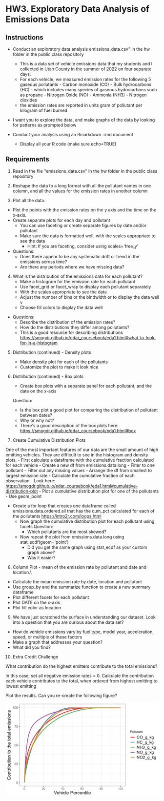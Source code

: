 # HW3. Exploratory Data Analysis of Emissions Data

## Instructions

-   Conduct an exploratory data analysis emissions_data.csv" in the hw folder in the public class repository

    -   This is a data set of vehicle emissions data that my students and I collected in Utah County in the summer of 2022 on four separate days.
    -   For each vehicle, we measured emission rates for the following 5 gaseous pollutants - Carbon monoxide (CO) - Bulk hydrocarbons (HC) - which includes many species of gaseous hydrocarbons such as propane - Nitrogen Oxide (NO) - Ammonia (NH3) - Nitrogen dioxides
    -   the emission rates are reported in units gram of pollutant per kilogram of fuel burned

-   I want you to explore the data, and make graphs of the data by looking for patterns as prompted below

-   Conduct your analysis using an Rmarkdown .rmd document

    -   Display all your R code (make sure echo=TRUE)

## Requirements

1.  Read in the file "emissions_data.csv" in the hw folder in the public class repository

2.  Reshape the data to a long format with all the pollutant names in one column, and all the values for the emission rates in another column

3.  Plot all the data.

-   Plot the points with the emission rates on the y axis and the time on the x-axis.
-   Create separate plots for each day and pollutant
    -   You can use faceting or create separate figures by date and/or pollutant
    -   Make sure the data is formatted well, with the scales appropriate to see the data
        -   Hint: If you are faceting, consider using scales='free_y'
-   Questions:
    -   Does there appear to be any systematic drift or trend in the emissions across time?
    -   Are there any periods where we have missing data?

4.  What is the distribution of the emissions data for each pollutant?
    -   Make a histogram for the emission rate for each pollutant
    -   Use facet_grid or facet_wrap to display each pollutant separately
    -   With the scales appropriate to see the data
    -   Adjust the number of bins or the bindwidth or to display the data well v
    -   Choose fill colors to display the data well

-   Questions:
    -   Describe the distribution of the emission rates?
    -   How do the distributions they differ among pollutants?
    -   This is a good resource for describing distributions <https://smogdr.github.io/edar_coursebook/eda1.html#what-to-look-for-in-a-histogram>

5.  Distribution (continued) - Density plots

    -   Make density plot for each of the pollutants
    -   Customize the plot to make it look nice

6.  Distribution (continued) - Box plots

    -   Create box plots with a separate panel for each pollutant, and the date on the x-axis

    Question:

    -   Is the box plot a good plot for comparing the distribution of pollutant between dates?
    -   Why or why not?
    -   There's a good description of the box plots here: <https://smogdr.github.io/edar_coursebook/eda1.html#box>

7.  Create Cumulative Distribution Plots

One of the most important features of our data are the small amount of high emitting vehicles. They are difficult to see in the histogram and density plots. - First calculate a dataframe with the cumulative fraction calculated for each vehicle - Create a new df from emissions.data.long - Filter to one pollutant - Filter out any missing values - Arrange the df from smallest to largest emission rate - Calculate the cumulative fraction of each observation - Look here: <https://smogdr.github.io/edar_coursebook/eda1.html#cumulative-distribution-plot> - Plot a cumulative distribution plot for one of the pollutants - Use geom_point

-   Create a for loop that creates one dataframe called emissions.data.ordered.all that has the cum_pct calculated for each of the pollutants <https://intro2r.com/loops.html>
    -   Now graph the cumulative distribution plot for each pollutant using facets Question:
        -   Which pollutants are the most skewed?
    -   Now repeat the plot from emissions.data.long using stat_ecdf(geom='point')
        -   Did you get the same graph using stat_ecdf as your custom graph above?
        -   Was it easier?

8.  Column Plot - mean of the emission rate by pollutant and date and location.\

-   Calculate the mean emission rate by date, location and pollutant
-   Use group_by and the summarize function to create a new summary dataframe
-   Plot different facets for each pollutant
-   Plot DATE on the x-axis
-   Plot fill color as location

9.  We have just scratched the surface in understanding our dataset. Look into a question that you are curious about the data set?

-   How do vehicle emissions vary by fuel type, model year, acceleration, speed, or multiple of these factors
-   Make a graph that addresses your question?
-   What did you find?

10. Extra Credit Challenge

What contribution do the highest emitters contribute to the total emissions?

In this case, set all negative emission rates = 0. Calculate the contribution each vehicle contributes to the total, when ordered from highest emitting to lowest emitting

Plot the results. Can you re-create the following figure?

![](images/emissions.contribution-01.png)
